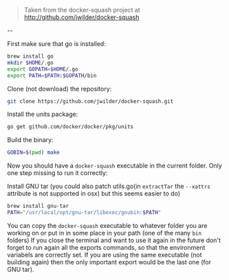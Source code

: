 > Taken from the docker-squash project at http://github.com/jwilder/docker-squash

--

First make sure that go is installed:

```bash
brew install go
mkdir $HOME/.go
export GOPATH=$HOME/.go
export PATH=$PATH:$GOPATH/bin
```

Clone (not download) the repository:

```bash
git clone https://github.com/jwilder/docker-squash.git
```

Install the units package:

```bash
go get github.com/docker/docker/pkg/units
```

Build the binary:

```bash
GOBIN=$(pwd) make
```

Now you should have a `docker-squash` executable in the current folder. Only one step missing to run it correctly:

Install GNU tar (you could also patch utils.go(in `extractTar` the `--xattrs` attribute is not supported in osx) but this seems easier to do)

```bash
brew install gnu-tar
PATH="/usr/local/opt/gnu-tar/libexec/gnubin:$PATH"
```

You can copy the `docker-squash` executable to whatever folder you are working on or put in in some place in your path (one of the many `bin` folders)
If you close the terminal and want to use it again in the future don't forget to run again all the exports commands, so that the environment variabels are 
correctly set. If you are using the same executable (not building again) then the only important export would be the last one (for GNU tar).
